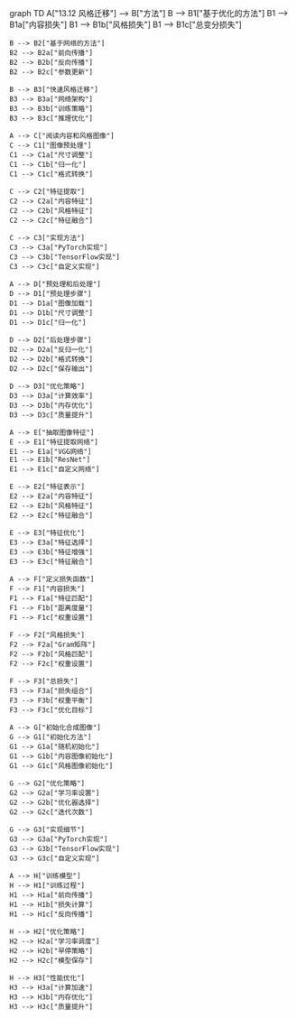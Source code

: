 graph TD
    A["13.12 风格迁移"] --> B["方法"]
    B --> B1["基于优化的方法"]
    B1 --> B1a["内容损失"]
    B1 --> B1b["风格损失"]
    B1 --> B1c["总变分损失"]
    
    B --> B2["基于网络的方法"]
    B2 --> B2a["前向传播"]
    B2 --> B2b["反向传播"]
    B2 --> B2c["参数更新"]
    
    B --> B3["快速风格迁移"]
    B3 --> B3a["网络架构"]
    B3 --> B3b["训练策略"]
    B3 --> B3c["推理优化"]
    
    A --> C["阅读内容和风格图像"]
    C --> C1["图像预处理"]
    C1 --> C1a["尺寸调整"]
    C1 --> C1b["归一化"]
    C1 --> C1c["格式转换"]
    
    C --> C2["特征提取"]
    C2 --> C2a["内容特征"]
    C2 --> C2b["风格特征"]
    C2 --> C2c["特征融合"]
    
    C --> C3["实现方法"]
    C3 --> C3a["PyTorch实现"]
    C3 --> C3b["TensorFlow实现"]
    C3 --> C3c["自定义实现"]
    
    A --> D["预处理和后处理"]
    D --> D1["预处理步骤"]
    D1 --> D1a["图像加载"]
    D1 --> D1b["尺寸调整"]
    D1 --> D1c["归一化"]
    
    D --> D2["后处理步骤"]
    D2 --> D2a["反归一化"]
    D2 --> D2b["格式转换"]
    D2 --> D2c["保存输出"]
    
    D --> D3["优化策略"]
    D3 --> D3a["计算效率"]
    D3 --> D3b["内存优化"]
    D3 --> D3c["质量提升"]
    
    A --> E["抽取图像特征"]
    E --> E1["特征提取网络"]
    E1 --> E1a["VGG网络"]
    E1 --> E1b["ResNet"]
    E1 --> E1c["自定义网络"]
    
    E --> E2["特征表示"]
    E2 --> E2a["内容特征"]
    E2 --> E2b["风格特征"]
    E2 --> E2c["特征融合"]
    
    E --> E3["特征优化"]
    E3 --> E3a["特征选择"]
    E3 --> E3b["特征增强"]
    E3 --> E3c["特征融合"]
    
    A --> F["定义损失函数"]
    F --> F1["内容损失"]
    F1 --> F1a["特征匹配"]
    F1 --> F1b["距离度量"]
    F1 --> F1c["权重设置"]
    
    F --> F2["风格损失"]
    F2 --> F2a["Gram矩阵"]
    F2 --> F2b["风格匹配"]
    F2 --> F2c["权重设置"]
    
    F --> F3["总损失"]
    F3 --> F3a["损失组合"]
    F3 --> F3b["权重平衡"]
    F3 --> F3c["优化目标"]
    
    A --> G["初始化合成图像"]
    G --> G1["初始化方法"]
    G1 --> G1a["随机初始化"]
    G1 --> G1b["内容图像初始化"]
    G1 --> G1c["风格图像初始化"]
    
    G --> G2["优化策略"]
    G2 --> G2a["学习率设置"]
    G2 --> G2b["优化器选择"]
    G2 --> G2c["迭代次数"]
    
    G --> G3["实现细节"]
    G3 --> G3a["PyTorch实现"]
    G3 --> G3b["TensorFlow实现"]
    G3 --> G3c["自定义实现"]
    
    A --> H["训练模型"]
    H --> H1["训练过程"]
    H1 --> H1a["前向传播"]
    H1 --> H1b["损失计算"]
    H1 --> H1c["反向传播"]
    
    H --> H2["优化策略"]
    H2 --> H2a["学习率调度"]
    H2 --> H2b["早停策略"]
    H2 --> H2c["模型保存"]
    
    H --> H3["性能优化"]
    H3 --> H3a["计算加速"]
    H3 --> H3b["内存优化"]
    H3 --> H3c["质量提升"] 